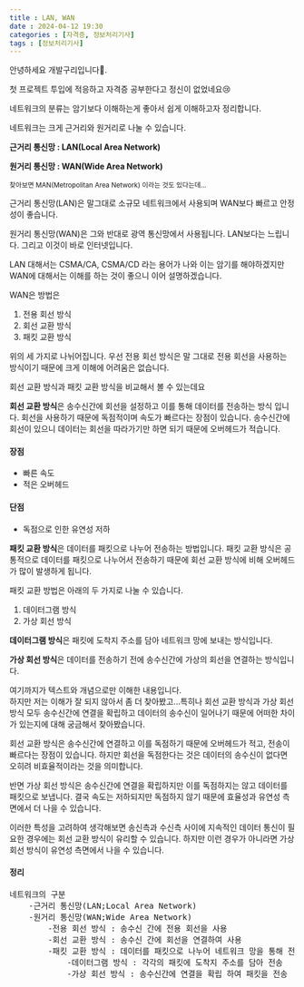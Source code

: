 ```yaml
---
title : LAN, WAN
date : 2024-04-12 19:30
categories : [자격증, 정보처리기사]
tags : [정보처리기사]
---
```


안녕하세요 개발구리입니다🐸. 

첫 프로젝트 투입에 적응하고 자격증 공부한다고 정신이 없었네요😢

네트워크의 분류는 암기보다 이해하는게 좋아서 쉽게 이해하고자 정리합니다.

네트워크는 크게 근거리와 원거리로 나눌 수 있습니다.

<p><b>근거리 통신망 : LAN(Local Area Network)</b></p>
<p><b>원거리 통신망 : WAN(Wide Area Network)</b></p>
<small>찾아보면 MAN(Metropolitan Area Network) 이라는 것도 있다는데...</small>

근거리 통신망(LAN)은 말그대로 소규모 네트워크에서 사용되며 WAN보다 빠르고 안정성이 좋습니다.

원거리 통신망(WAN)은 그와 반대로 광역 통신망에서 사용됩니다. LAN보다는 느립니다. 그리고 이것이 바로 인터넷입니다.

LAN 대해서는 CSMA/CA, CSMA/CD 라는 용어가 나와 이는 암기를 해야하겠지만 WAN에 대해서는 이해를 하는 것이 좋으니 이어 설명하겠습니다.

WAN은 방법은
<ol>
    <li>전용 회선 방식</li>
    <li>회선 교환 방식</li>
    <li>패킷 교환 방식</li>
</ol>
위의 세 가지로 나뉘어집니다. 우선 전용 회선 방식은 말 그대로 전용 회선을 사용하는 방식이기 때문에 크게 이해에 어려움은 없습니다.

회선 교환 방식과 패킷 교환 방식을 비교해서 볼 수 있는데요

<b>회선 교환 방식</b>은 송수신간에 회선을 설정하고 이를 통해 데이터를 전송하는 방식 입니다.
회선을 사용하기 때문에 독점적이며 속도가 빠르다는 장점이 있습니다.
송수신간에 회선이 있으니 데이터는 회선을 따라가기만 하면 되기 때문에 오버헤드가 적습니다.
<h4>장점</h4>
<ul>
    <li>빠른 속도</li>
    <li>적은 오버헤드</li>
</ul>
<h4>단점</h4>
<ul>
    <li>독점으로 인한 유연성 저하</li>
</ul>

<b>패킷 교환 방식</b>은 데이터를 패킷으로 나누어 전송하는 방법입니다.
패킷 교환 방식은 공통적으로 데이터를 패킷으로 나누어서 전송하기 때문에 회선 교환 방식에 비해 오버헤드가 많이 발생하게 됩니다.

패킷 교환 방법은 아래의 두 가지로 나눌 수 있습니다. 
<ol>
    <li>데이터그램 방식</li>
    <li>가상 회선 방식</li>
</ol>

<b>데이터그램 방식</b>은 패킷에 도착지 주소를 담아 네트워크 망에 보내는 방식입니다.

<b>가상 회선 방식</b>은 데이터를 전송하기 전에 송수신간에 가상의 회선을 연결하는 방식입니다.

여기까지가 텍스트와 개념으로만 이해한 내용입니다.<br>
하지만 저는 이해가 잘 되지 않아서 좀 더 찾아봤고...특히나 회선 교환 방식과 가상 회선 방식 모두 송수신간에 연결을 확립하고 데이터의 송수신이 일어나기 때문에 어떠한 차이가 있는지에 대해 궁금해서 찾아봤습니다.

회선 교환 방식은 송수신간에 연결하고 이를 독점하기 때문에 오버헤드가 적고, 전송이 빠르다는 장점이 있습니다.
하지만 회선을 독점한다는 것은 데이터의 송수신이 없다면 오히려 비효율적이라는 것을 의미합니다.

반면 가상 회선 방식은 송수신간에 연결을 확립하지만 이를 독점하지는 않고 데이터를 패킷으로 보냅니다. 결국 속도는 저하되지만 독점하지 않기 때문에 효율성과 유연성 측면에서 더 나을 수 있습니다.

이러한 특성을 고려하여 생각해보면 송신측과 수신측 사이에 지속적인 데이터 통신이 필요한 경우에는 회선 교환 방식이 유리할 수 있습니다.
하지만 이런 경우가 아니라면 가상 회선 방식이 유연성 측면에서 나을 수 있습니다.

<h4>정리</h4>
<pre>
네트워크의 구분
    -근거리 통신망(LAN;Local Area Network)
    -원거리 통신망(WAN;Wide Area Network)
        -전용 회선 방식 : 송수신 간에 전용 회선을 사용
        -회선 교환 방식 : 송수신 간에 회선을 연결하여 사용
        -패킷 교환 방식 : 데이터를 패킷으로 나누어 네트워크 망을 통해 전송
            -데이터그램 방식 : 각각의 패킷에 도착지 주소를 담아 전송
            -가상 회선 방식 : 송수신간에 연결을 확립 하여 패킷을 전송
</pre>